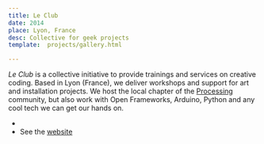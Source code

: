 ```yaml
---
title: Le Club
date: 2014
place: Lyon, France
desc: Collective for geek projects
template:  projects/gallery.html

---
```


*Le Club* is a collective initiative to provide trainings and services on creative coding. Based in Lyon (France), we deliver workshops and support for art and installation projects. We host the local chapter of the [Processing](http://processing.org) community, but also work with Open Frameworks, Arduino, Python and any cool tech we can get our hands on.


*
* See the [website](http://leclub.github.io/)
